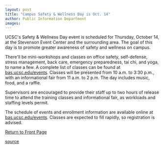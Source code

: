 ```yaml
---
layout: post
title: "Campus Safety & Wellness Day is Oct. 14"
author: Public Information Department
images:
---
```


UCSC's Safety & Wellness Day event is scheduled for Thursday, October 14, at the Stevenson Event Center and the surrounding area. The goal of this day is to promote greater awareness of safety and wellness on campus.

There'll be mini-workshops and classes on office safety, self-defense, stress management, back care, emergency preparedness, tai chi, and yoga, to name a few. A complete list of classes can be found at [ bas.ucsc.edu/events][1]. Classes will be presented from 10 a.m. to 3:30 p.m., with an informational fair from 11 a.m. to 2 p.m. The day includes music, food, and a raffle.

Supervisors are encouraged to provide their staff up to two hours of release time to attend the training classes and informational fair, as workloads and staffing levels permit.

The schedule of events and enrollment information are available online at[ bas.ucsc.edu/events][1]. Classes are expected to fill rapidly, so registration is advised.

  

[Return to Front Page][2]

[1]: http://bas.ucsc.edu/events/
[2]: http://currents.ucsc.edu/

[source](http://www1.ucsc.edu/currents/04-05/10-11/brief-wellness.asp "Permalink to brief-wellness")
